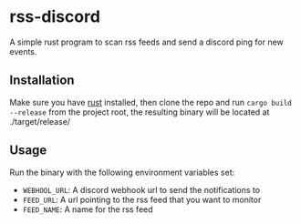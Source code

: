 # rss-discord

A simple rust program to scan rss feeds and send a discord ping for new events.

## Installation

Make sure you have [rust](https://rustup.rs/) installed, then clone the repo and
run `cargo build --release` from the project root, the resulting binary will be
located at ./target/release/

## Usage

Run the binary with the following environment variables set:

-   `WEBHOOL_URL`: A discord webhook url to send the notifications to
-   `FEED_URL`: A url pointing to the rss feed that you want to monitor
-   `FEED_NAME`: A name for the rss feed
